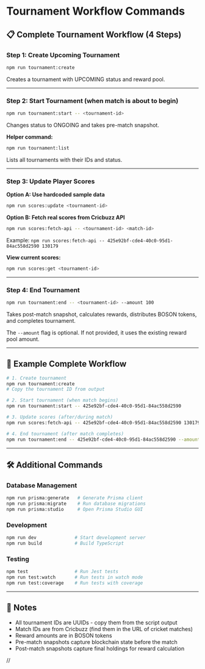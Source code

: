 # Tournament Workflow Commands

## 📋 Complete Tournament Workflow (4 Steps)

### Step 1: Create Upcoming Tournament
```bash
npm run tournament:create
```
Creates a tournament with UPCOMING status and reward pool.

---

### Step 2: Start Tournament (when match is about to begin)
```bash
npm run tournament:start -- <tournament-id>
```
Changes status to ONGOING and takes pre-match snapshot.

**Helper command:**
```bash
npm run tournament:list
```
Lists all tournaments with their IDs and status.

---

### Step 3: Update Player Scores

**Option A: Use hardcoded sample data**
```bash
npm run scores:update <tournament-id>
```

**Option B: Fetch real scores from Cricbuzz API**
```bash
npm run scores:fetch-api -- <tournament-id> <match-id>
```
Example: `npm run scores:fetch-api -- 425e92bf-cde4-40c0-95d1-84ac558d2590 130179`

**View current scores:**
```bash
npm run scores:get <tournament-id>
```

---

### Step 4: End Tournament
```bash
npm run tournament:end -- <tournament-id> --amount 100
```
Takes post-match snapshot, calculates rewards, distributes BOSON tokens, and completes tournament.

The `--amount` flag is optional. If not provided, it uses the existing reward pool amount.

---

## 🎯 Example Complete Workflow

```bash
# 1. Create tournament
npm run tournament:create
# Copy the tournament ID from output

# 2. Start tournament (when match begins)
npm run tournament:start -- 425e92bf-cde4-40c0-95d1-84ac558d2590

# 3. Update scores (after/during match)
npm run scores:fetch-api -- 425e92bf-cde4-40c0-95d1-84ac558d2590 130179

# 4. End tournament (after match completes)
npm run tournament:end -- 425e92bf-cde4-40c0-95d1-84ac558d2590 --amount 100
```

---

## 🛠️ Additional Commands

### Database Management
```bash
npm run prisma:generate   # Generate Prisma client
npm run prisma:migrate    # Run database migrations
npm run prisma:studio     # Open Prisma Studio GUI
```

### Development
```bash
npm run dev              # Start development server
npm run build            # Build TypeScript
```

### Testing
```bash
npm test                 # Run Jest tests
npm run test:watch       # Run tests in watch mode
npm run test:coverage    # Run tests with coverage
```

---

## 📝 Notes

- All tournament IDs are UUIDs - copy them from the script output
- Match IDs are from Cricbuzz (find them in the URL of cricket matches)
- Reward amounts are in BOSON tokens
- Pre-match snapshots capture blockchain state before the match
- Post-match snapshots capture final holdings for reward calculation



//

